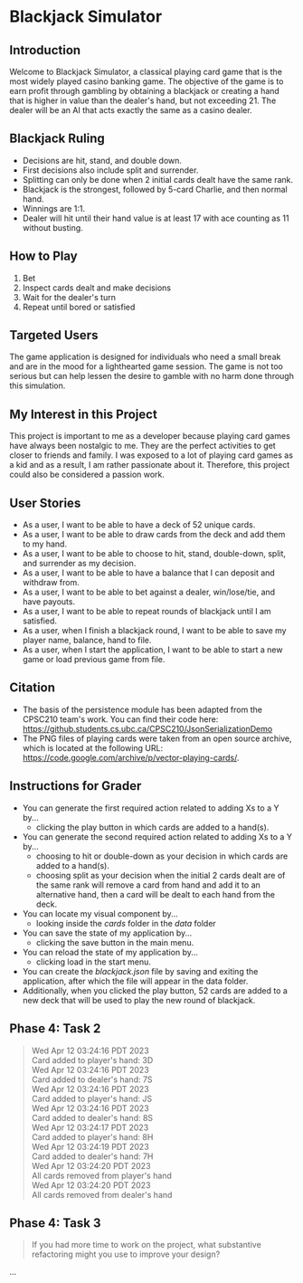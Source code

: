 # Blackjack Simulator

## Introduction

Welcome to Blackjack Simulator, a classical playing card game that is the most widely played casino banking game. The 
objective of the game is to earn profit through gambling by obtaining a blackjack or creating a hand that is higher in 
value than the dealer's hand, but not exceeding 21. The dealer will be an AI that acts exactly the same as a casino 
dealer.

## Blackjack Ruling
- Decisions are hit, stand, and double down.
- First decisions also include split and surrender.
- Splitting can only be done when 2 initial cards dealt have the same rank.
- Blackjack is the strongest, followed by 5-card Charlie, and then normal hand.
- Winnings are 1:1.
- Dealer will hit until their hand value is at least 17 with ace counting as 11 without busting.

## How to Play
1. Bet
2. Inspect cards dealt and make decisions
3. Wait for the dealer's turn
4. Repeat until bored or satisfied

## Targeted Users

The game application is designed for individuals who need a small break and are in the mood for a lighthearted game
session. The game is not too serious but can help lessen the desire to gamble with no harm done through this simulation.

## My Interest in this Project

This project is important to me as a developer because playing card games have always been nostalgic to me. They are the
perfect activities to get closer to friends and family. I was exposed to a lot of playing card games as a kid and as a 
result, I am rather passionate about it. Therefore, this project could also be considered a passion work.

## User Stories

- As a user, I want to be able to have a deck of 52 unique cards.
- As a user, I want to be able to draw cards from the deck and add them to my hand.
- As a user, I want to be able to choose to hit, stand, double-down, split, and surrender as my decision.
- As a user, I want to be able to have a balance that I can deposit and withdraw from.
- As a user, I want to be able to bet against a dealer, win/lose/tie, and have payouts.
- As a user, I want to be able to repeat rounds of blackjack until I am satisfied.
- As a user, when I finish a blackjack round, I want to be able to save my player name, balance, hand to file.
- As a user, when I start the application, I want to be able to start a new game or load previous game from file.

## Citation

- The basis of the persistence module has been adapted from the CPSC210 team's work. You can find their code here:
https://github.students.cs.ubc.ca/CPSC210/JsonSerializationDemo
- The PNG files of playing cards were taken from an open source archive, which is located at the following URL:
https://code.google.com/archive/p/vector-playing-cards/.

## Instructions for Grader

- You can generate the first required action related to adding Xs to a Y by...
  - clicking the play button in which cards are added to a hand(s).
- You can generate the second required action related to adding Xs to a Y by...
  - choosing to hit or double-down as your decision in which cards are added to a hand(s).
  - choosing split as your decision when the initial 2 cards dealt are of the same rank will remove a card from hand and 
  add it to an alternative hand, then a card will be dealt to each hand from the deck.
- You can locate my visual component by...
  - looking inside the *cards* folder in the *data* folder
- You can save the state of my application by...
  - clicking the save button in the main menu.
- You can reload the state of my application by...
  - clicking load in the start menu.
- You can create the *blackjack.json* file by saving and exiting the application, after which the file will appear in 
the data folder.
- Additionally, when you clicked the play button, 52 cards are added to a new deck that will be used to play the new 
round of blackjack.

## Phase 4: Task 2

>Wed Apr 12 03:24:16 PDT 2023  
Card added to player's hand: 3D  
Wed Apr 12 03:24:16 PDT 2023  
Card added to dealer's hand: 7S  
Wed Apr 12 03:24:16 PDT 2023  
Card added to player's hand: JS  
Wed Apr 12 03:24:16 PDT 2023  
Card added to dealer's hand: 8S  
Wed Apr 12 03:24:17 PDT 2023  
Card added to player's hand: 8H  
Wed Apr 12 03:24:19 PDT 2023  
Card added to dealer's hand: 7H  
Wed Apr 12 03:24:20 PDT 2023  
All cards removed from player's hand  
Wed Apr 12 03:24:20 PDT 2023  
All cards removed from dealer's hand  

## Phase 4: Task 3

> If you had more time to work on the project, what substantive refactoring might you use to improve your design?

...